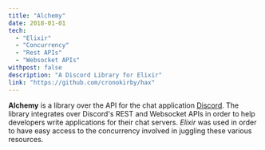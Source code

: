```yaml
---
title: "Alchemy"
date: 2018-01-01
tech:
  - "Elixir"
  - "Concurrency"
  - "Rest APIs"
  - "Websocket APIs"
withpost: false
description: "A Discord Library for Elixir"
link: "https://github.com/cronokirby/hax"
---
```


**Alchemy** is a library over the API for the chat application 
[Discord](http://discordapp.com/). The library integrates over Discord's REST
and Websocket APIs in order to help developers write applications for their chat
servers. *Elixir* was used in order to have easy access to the concurrency involved
in juggling these various resources.
<!--more-->
